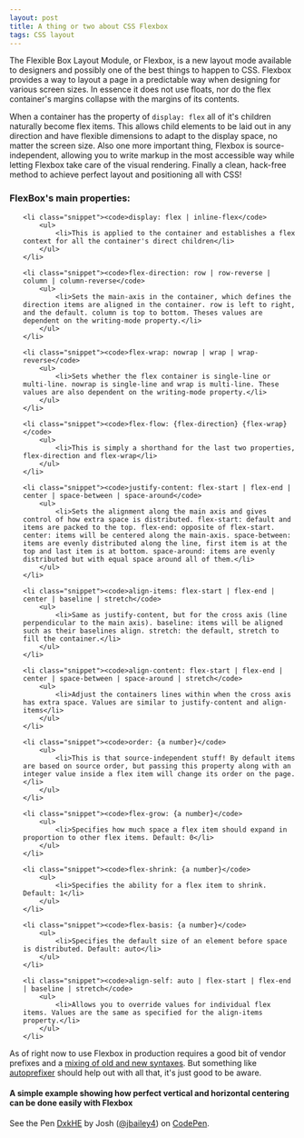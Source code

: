 ```yaml
---
layout: post
title: A thing or two about CSS Flexbox
tags: CSS layout
---
```

The Flexible Box Layout Module, or Flexbox, is a new layout mode available to designers and possibly one of the best things to happen to CSS. Flexbox provides a way to layout a page in a predictable way when designing for various screen sizes. In essence it does not use floats, nor do the flex container's margins collapse with the margins of its contents.

When a container has the property of ``display: flex`` all of it's children naturally become flex items. This allows child elements to be laid out in any direction and have flexible dimensions to adapt to the display space, no matter the screen size. Also one more important thing, Flexbox is source-independent, allowing you to write markup in the most accessible way while letting Flexbox take care of the visual rendering. Finally a clean, hack-free method to achieve perfect layout and positioning all with CSS!

### FlexBox's main properties:
<ul>

	<li class="snippet"><code>display: flex | inline-flex</code>
		<ul>
			<li>This is applied to the container and establishes a flex context for all the container's direct children</li>
		</ul>
	</li>

	<li class="snippet"><code>flex-direction: row | row-reverse | column | column-reverse</code>
		<ul>
			<li>Sets the main-axis in the container, which defines the direction items are aligned in the container. row is left to right, and the default. column is top to bottom. Theses values are dependent on the writing-mode property.</li>
		</ul>
	</li>

	<li class="snippet"><code>flex-wrap: nowrap | wrap | wrap-reverse</code>
		<ul>
			<li>Sets whether the flex container is single-line or multi-line. nowrap is single-line and wrap is multi-line. These values are also dependent on the writing-mode property.</li>
		</ul>
	</li>

	<li class="snippet"><code>flex-flow: {flex-direction} {flex-wrap}</code>
		<ul>
			<li>This is simply a shorthand for the last two properties, flex-direction and flex-wrap</li>
		</ul>
	</li>

	<li class="snippet"><code>justify-content: flex-start | flex-end | center | space-between | space-around</code>
		<ul>
			<li>Sets the alignment along the main axis and gives control of how extra space is distributed. flex-start: default and items are packed to the top. flex-end: opposite of flex-start. center: items will be centered along the main-axis. space-between: items are evenly distributed along the line, first item is at the top and last item is at bottom. space-around: items are evenly distributed but with equal space around all of them.</li>
		</ul>
	</li>
	
	<li class="snippet"><code>align-items: flex-start | flex-end | center | baseline | stretch</code>
		<ul>
			<li>Same as justify-content, but for the cross axis (line perpendicular to the main axis). baseline: items will be aligned such as their baselines align. stretch: the default, stretch to fill the container.</li>
		</ul>
	</li>

	<li class="snippet"><code>align-content: flex-start | flex-end | center | space-between | space-around | stretch</code>
		<ul>
			<li>Adjust the containers lines within when the cross axis has extra space. Values are similar to justify-content and align-items</li>
		</ul>
	</li>

	<li class="snippet"><code>order: {a number}</code>
		<ul>
			<li>This is that source-independent stuff! By default items are based on source order, but passing this property along with an integer value inside a flex item will change its order on the page.</li>
		</ul>
	</li>
	
	<li class="snippet"><code>flex-grow: {a number}</code>
		<ul>
			<li>Specifies how much space a flex item should expand in proportion to other flex items. Default: 0</li>
		</ul>
	</li>

	<li class="snippet"><code>flex-shrink: {a number}</code>
		<ul>
			<li>Specifies the ability for a flex item to shrink. Default: 1</li>
		</ul>
	</li>

	<li class="snippet"><code>flex-basis: {a number}</code>
		<ul>
			<li>Specifies the default size of an element before space is distributed. Default: auto</li>
		</ul>
	</li>

	<li class="snippet"><code>align-self: auto | flex-start | flex-end | baseline | stretch</code>
		<ul>
			<li>Allows you to override values for individual flex items. Values are the same as specified for the align-items property.</li>
		</ul>
	</li>

</ul>

As of right now to use Flexbox in production requires a good bit of vendor prefixes and a [mixing of old and new syntaxes](http://css-tricks.com/using-flexbox/). But something like [autoprefixer](https://github.com/ai/autoprefixer) should help out with all that, it's just good to be aware.

#### A simple example showing how perfect vertical and horizontal centering can be done easily with Flexbox
<p data-height="568" data-theme-id="0" data-slug-hash="DxkHE" data-default-tab="result" class='codepen'>See the Pen <a href='http://codepen.io/jbailey4/pen/DxkHE'>DxkHE</a> by Josh (<a href='http://codepen.io/jbailey4'>@jbailey4</a>) on <a href='http://codepen.io'>CodePen</a>.</p>
<script async src="//codepen.io/assets/embed/ei.js"></script>
